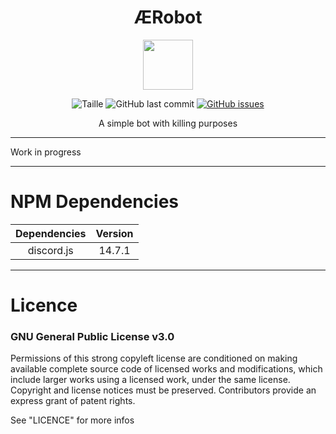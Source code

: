 <div>
<h1 align="center">ÆRobot</h1>
<p align="center"><img src="./media/logo.png" width="80" height="80"></p>
<p align=center>
    <img alt="Taille" src="https://img.shields.io/github/languages/code-size/Aestyo/AERobot">
        <img alt="GitHub last commit" src="https://img.shields.io/github/last-commit/Aestyo/AERobot">
    <a href="https://github.com/Aestyo/AERobot/issues">
        <img alt="GitHub issues" src="https://img.shields.io/github/issues/Aestyo/AERobot">
    </a>
</p>
<p align="center">A simple bot with killing purposes</p>
</div>

---

Work in progress

---

# NPM Dependencies

| Dependencies      | Version |
|:-----------------:|:-------:|
| discord.js        | 14.7.1  |

---

# Licence

### GNU General Public License v3.0

Permissions of this strong copyleft license are conditioned on making available complete source code of licensed works and modifications, which include larger works using a licensed work, under the same license. Copyright and license notices must be preserved. Contributors provide an express grant of patent rights.

See "LICENCE" for more infos


